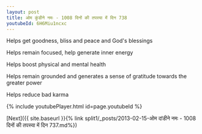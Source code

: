 ```yaml
---
layout: post
title: ओम कुंडीने नमः - 1008 दिनों की तपस्या में दिन 738
youtubeId: 6H6Miu1ncxc
---
```

 
 
Helps get goodness, bliss and peace and God's blessings
 
Helps remain focused, help generate inner energy 
 
Helps boost physical and mental health 
 
Helps remain grounded and generates a sense of gratitude towards the greater power 
 
Helps reduce bad karma
 
 
 
 


{% include youtubePlayer.html id=page.youtubeId %}
 
[Next]({{ site.baseurl }}{% link  split1/_posts/2013-02-15-ओम दांडीने नमः - 1008 दिनों की तपस्या में दिन 737.md%})
 
